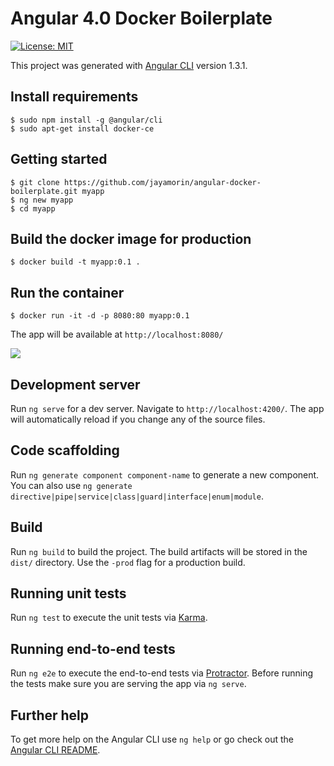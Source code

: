 # Angular 4.0 Docker Boilerplate

[![License: MIT](https://img.shields.io/badge/License-MIT-blue.svg)](https://opensource.org/licenses/MIT)

This project was generated with [Angular CLI](https://github.com/angular/angular-cli) version 1.3.1.

## Install requirements
```
$ sudo npm install -g @angular/cli
$ sudo apt-get install docker-ce
```

## Getting started
```
$ git clone https://github.com/jayamorin/angular-docker-boilerplate.git myapp
$ ng new myapp
$ cd myapp
```

## Build the docker image for production
```
$ docker build -t myapp:0.1 .
```

## Run the container
```
$ docker run -it -d -p 8080:80 myapp:0.1
```
The app will be available at `http://localhost:8080/`

![](http://i.imgur.com/8U2vAsA.png)

## Development server

Run `ng serve` for a dev server. Navigate to `http://localhost:4200/`. The app will automatically reload if you change any of the source files.

## Code scaffolding

Run `ng generate component component-name` to generate a new component. You can also use `ng generate directive|pipe|service|class|guard|interface|enum|module`.

## Build

Run `ng build` to build the project. The build artifacts will be stored in the `dist/` directory. Use the `-prod` flag for a production build.

## Running unit tests

Run `ng test` to execute the unit tests via [Karma](https://karma-runner.github.io).

## Running end-to-end tests

Run `ng e2e` to execute the end-to-end tests via [Protractor](http://www.protractortest.org/).
Before running the tests make sure you are serving the app via `ng serve`.

## Further help

To get more help on the Angular CLI use `ng help` or go check out the [Angular CLI README](https://github.com/angular/angular-cli/blob/master/README.md).
